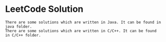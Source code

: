# LeetCode Solution
    There are some solutions which are written in Java. It can be found in java folder.
    There are some solutions which are written in C/C++. It can be found in C/C++ folder.
